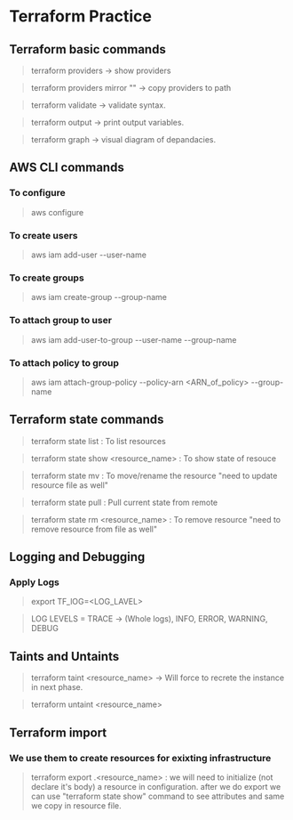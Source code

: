 # Terraform Practice 

## Terraform basic commands
> terraform providers -> show providers

> terraform providers mirror "<target path>" -> copy providers to path

> terraform validate -> validate syntax. 

> terraform output -> print output variables.

> terraform graph -> visual diagram of depandacies.


## AWS CLI commands

### To configure
> aws configure

### To create users
> aws iam add-user --user-name <username>

### To create groups
> aws iam create-group --group-name <groupname>

### To attach group to user
> aws iam add-user-to-group --user-name <username> --group-name <group-name>

### To attach policy to group 
> aws iam attach-group-policy --policy-arn <ARN_of_policy> --group-name <group-name>

## Terraform state commands

> terraform state list                  : To list resources

> terraform state show <resource_name>  : To show state of resouce 

> terraform state mv <SOURCE> <TARGET>  : To move/rename the resource "need to update resource file as well"

> terraform state pull                  : Pull current state from remote

> terraform state rm <resource_name>    : To remove resource "need to remove resource from file as well"

## Logging and Debugging

### Apply Logs
> export TF_lOG=<LOG_LAVEL> 

> LOG LEVELS = TRACE -> (Whole logs), INFO, ERROR, WARNING, DEBUG 


## Taints and Untaints
> terraform taint <resource_name> -> Will force to recrete the instance in next phase. 

> terraform untaint <resource_name>


## Terraform import

### We use them to create resources for exixting infrastructure

> terraform export <provider>.<resource_name> <attribute> : we will need to initialize (not declare it's body) a resource in configuration. after we do export we can use "terraform state show" command to see attributes and same we copy in resource file.  

